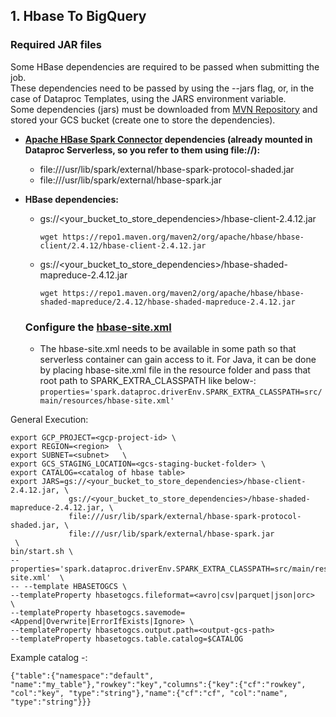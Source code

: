 ## 1. Hbase To BigQuery
### Required JAR files

Some HBase dependencies are required to be passed when submitting the job.  
These dependencies need to be passed by using the --jars flag, or, in the case of Dataproc Templates, using the JARS environment variable.  
Some dependencies (jars) must be downloaded from [MVN Repository](https://mvnrepository.com/) and stored your GCS bucket (create one to store the dependencies).

- **[Apache HBase Spark Connector](https://mvnrepository.com/artifact/org.apache.hbase.connectors.spark/hbase-spark) dependencies (already mounted in Dataproc Serverless, so you refer to them using file://):**
    - file:///usr/lib/spark/external/hbase-spark-protocol-shaded.jar
    - file:///usr/lib/spark/external/hbase-spark.jar

- **HBase dependencies:**
    - gs://<your_bucket_to_store_dependencies>/hbase-client-2.4.12.jar
      ```
      wget https://repo1.maven.org/maven2/org/apache/hbase/hbase-client/2.4.12/hbase-client-2.4.12.jar
      ```
    - gs://<your_bucket_to_store_dependencies>/hbase-shaded-mapreduce-2.4.12.jar
      ```
      wget https://repo1.maven.org/maven2/org/apache/hbase/hbase-shaded-mapreduce/2.4.12/hbase-shaded-mapreduce-2.4.12.jar
      ```
    
  ### Configure the [hbase-site.xml](./hbase-site.xml)
    - The hbase-site.xml needs to be available in some path so that serverless container can gain access to it. For Java, it can be done by placing hbase-site.xml file in the resource folder and pass that root path to SPARK_EXTRA_CLASSPATH like below-:
    ```properties='spark.dataproc.driverEnv.SPARK_EXTRA_CLASSPATH=src/main/resources/hbase-site.xml'```

General Execution:

```
export GCP_PROJECT=<gcp-project-id> \
export REGION=<region>  \
export SUBNET=<subnet>   \
export GCS_STAGING_LOCATION=<gcs-staging-bucket-folder> \
export CATALOG=<catalog of hbase table>
export JARS=gs://<your_bucket_to_store_dependencies>/hbase-client-2.4.12.jar, \
             gs://<your_bucket_to_store_dependencies>/hbase-shaded-mapreduce-2.4.12.jar, \
             file:///usr/lib/spark/external/hbase-spark-protocol-shaded.jar, \
             file:///usr/lib/spark/external/hbase-spark.jar
 \
bin/start.sh \
--properties='spark.dataproc.driverEnv.SPARK_EXTRA_CLASSPATH=src/main/resources/hbase-site.xml'  \
-- --template HBASETOGCS \
--templateProperty hbasetogcs.fileformat=<avro|csv|parquet|json|orc>  \
--templateProperty hbasetogcs.savemode=<Append|Overwrite|ErrorIfExists|Ignore> \
--templateProperty hbasetogcs.output.path=<output-gcs-path>
--templateProperty hbasetogcs.table.catalog=$CATALOG
```
Example catalog -:

```{"table":{"namespace":"default", "name":"my_table"},"rowkey":"key","columns":{"key":{"cf":"rowkey", "col":"key", "type":"string"},"name":{"cf":"cf", "col":"name", "type":"string"}}}```
